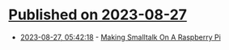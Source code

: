 # [Published on 2023-08-27](index.md)

* [2023-08-27, 05:42:18](https://lobste.rs/s/tvpf8k/making_smalltalk_on_raspberry_pi) - [Making Smalltalk On A Raspberry Pi](https://hackaday.com/2020/07/12/making-smalltalk-on-a-raspberry-pi/)

